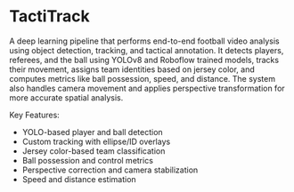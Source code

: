 # TactiTrack
A deep learning pipeline that performs end-to-end football video analysis using object detection, tracking, and tactical annotation. It detects players, referees, and the ball using YOLOv8 and Roboflow trained models, tracks their movement, assigns team identities based on jersey color, and computes metrics like ball possession, speed, and distance. The system also handles camera movement and applies perspective transformation for more accurate spatial analysis.

Key Features:
- YOLO-based player and ball detection
- Custom tracking with ellipse/ID overlays
- Jersey color-based team classification
- Ball possession and control metrics
- Perspective correction and camera stabilization
- Speed and distance estimation
